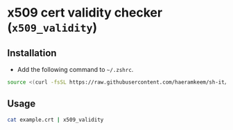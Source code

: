 # x509 cert validity checker (`x509_validity`)

## Installation

- Add the following command to `~/.zshrc`.

```bash
source <(curl -fsSL https://raw.githubusercontent.com/haeramkeem/sh-it/main/func/x509_validity/x509_validity.sh 2> /dev/null || <<< "echo x509_validity not loaded")
```

## Usage

```bash
cat example.crt | x509_validity
```
